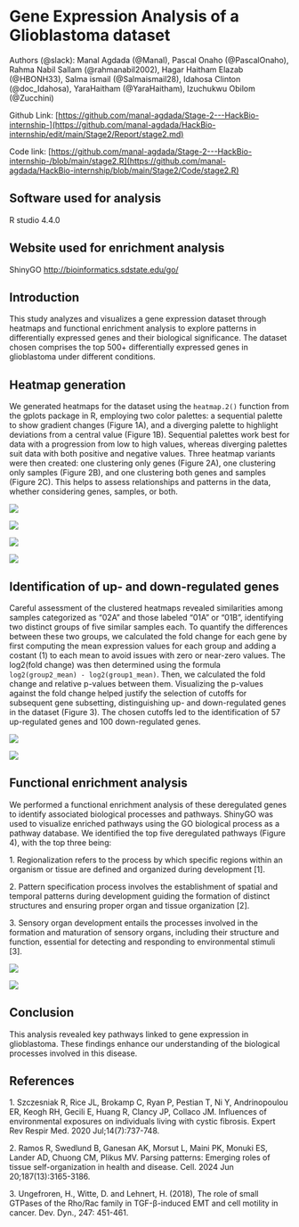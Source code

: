 # Gene Expression Analysis of a Glioblastoma dataset 

Authors (@slack): Manal Agdada (@Manal), Pascal Onaho (@PascalOnaho), Rahma Nabil Sallam (@rahmanabil2002), Hagar Haitham Elazab (@HBONH33), Salma ismail (@Salmaismail28), Idahosa Clinton (@doc_Idahosa), YaraHaitham (@YaraHaitham), Izuchukwu Obilom (@Zucchini)

Github Link: [https://github.com/manal-agdada/Stage-2---HackBio-internship-](https://github.com/manal-agdada/HackBio-internship/edit/main/Stage2/Report/stage2.md)

Code link: [https://github.com/manal-agdada/Stage-2---HackBio-internship-/blob/main/stage2.R](https://github.com/manal-agdada/HackBio-internship/blob/main/Stage2/Code/stage2.R)

## Software used for analysis

R studio 4.4.0

## Website used for enrichment analysis

ShinyGO http://bioinformatics.sdstate.edu/go/


## Introduction

This study analyzes and visualizes a gene expression dataset through heatmaps and functional enrichment analysis to explore patterns in differentially expressed genes and their biological significance. The dataset chosen comprises the top 500+ differentially expressed genes in glioblastoma under different conditions.

## Heatmap generation

We generated heatmaps for the dataset using the `heatmap.2()` function from the gplots package in R, employing two color palettes: a sequential palette to show gradient changes (Figure 1A), and a diverging palette to highlight deviations from a central value (Figure 1B). Sequential palettes work best for data with a progression from low to high values, whereas diverging palettes suit data with both positive and negative values. Three heatmap variants were then created: one clustering only genes (Figure 2A), one clustering only samples (Figure 2B), and one clustering both genes and samples (Figure 2C). This helps to assess relationships and patterns in the data, whether considering genes, samples, or both.

![](https://lh7-rt.googleusercontent.com/docsz/AD_4nXfVT2SGfXarjeq8pGCWX2JWuVxCgsn71fG4iWUug-hKwyPZdQNtcjtNyJfRcfyqvuYmuz3YV1MN8q_ADHEkuoRSi4jn8QIGdpNvuBClXkoNu4IT1HQDE6ghJA4tzcTC0XusrvTHaby85f15PU2eN79Otrkd?key=zicOZvtXSkbx22_fpayXbg)

![](https://lh7-rt.googleusercontent.com/docsz/AD_4nXdqpg4rn-es493VonB-x7VyrKFHyWEjbe-atT3GRJ_djsFuiFRaCZ296DKEzIphAP_2LVpIWFBbxVZrDbimgFaNoPQGg_7PpRLgBdlJlL0v5dtCsGtknSZPdcfpN-RNeCUZoWQw3RR8icIjQay1HPE_8_rB?key=zicOZvtXSkbx22_fpayXbg)

![](https://lh7-rt.googleusercontent.com/docsz/AD_4nXficvm8Y_QzTA1Dh4Ke82dP6wmtPVdh_WLjdWmkfeGLnxYMg7ZC3CdNFKc2BAejs858V6f6xzHe9kD0o4ft51KYF943SwbIRaniGlTcpe8G6XLukInroGckG80dB0JH-1Nyc7j_3as46gVKb_sj3JW2gj5j?key=zicOZvtXSkbx22_fpayXbg)

![](https://lh7-rt.googleusercontent.com/docsz/AD_4nXeQ2rH88MJz63hxmrLrqqnOiwwZZ-4Jt66xnwoTMwRKJyQQAZ400LjE8T_ZTTVpak5SBEH6Sfisu6J6xEeyO_jnb5NQhAUscI7CC_VrTeJFWw7UXWJqqSingIJQ1FU6YNFpuwRlaLnD0EQBgvNKMqaXRpo?key=zicOZvtXSkbx22_fpayXbg)

## Identification of up- and down-regulated genes

Careful assessment of the clustered heatmaps revealed similarities among samples categorized as “02A” and those labeled “01A” or “01B”, identifying two distinct groups of five similar samples each. To quantify the differences between these two groups, we calculated the fold change for each gene by first computing the mean expression values for each group and adding a costant (1) to each mean to avoid issues with zero or near-zero values. The log2(fold change) was then determined using the formula `log2(group2_mean) - log2(group1_mean)`.
Then, we calculated the fold change and relative p-values between them. Visualizing the p-values against the fold change helped justify the selection of cutoffs for subsequent gene subsetting, distinguishing up- and down-regulated genes in the dataset (Figure 3). The chosen cutoffs led to the identification of 57 up-regulated genes and 100 down-regulated genes.

![](https://lh7-rt.googleusercontent.com/docsz/AD_4nXeMBUmRHen7DNhRQgGtpvTjT5eQSaqWA1dLscp99p6odWZPBUrBqnZdOzbBbtWk95FXo5K5OjCG7YbCao0c46NLh_iLGdO6sgrUurOH0YkDIT7_snzIqaaaeNAxN92sT_dDd0zANwVc1gj7CVqshshwraY5?key=zicOZvtXSkbx22_fpayXbg)

![](https://lh7-rt.googleusercontent.com/docsz/AD_4nXc_UQ1CfDR5sI9QU_KxuIjoAwwVIirRFAju6ZZdz5oOTwqHyZX-zDjQyNWpxr--5-oRMfAfQMXWA9s3CcSkaHl7-elWRuBJ9eSMgqCQTgHPasCfasDrMIeRflkNQhdD6R1TRSaaMLcIHeLB3yQMOKRR4Jc3?key=zicOZvtXSkbx22_fpayXbg)

## Functional enrichment analysis

We performed a functional enrichment analysis of these deregulated genes to identify associated biological processes and pathways. ShinyGO was used to visualize enriched pathways using the GO biological process as a pathway database. We identified the top five deregulated pathways (Figure 4), with the top three being:

1\.  Regionalization refers to the process by which specific regions within an organism or tissue are defined and organized during development \[1].

2\.  Pattern specification process involves the establishment of spatial and temporal patterns during development guiding the formation of distinct structures and ensuring proper organ and tissue organization \[2].

3\.  Sensory organ development entails the processes involved in the formation and maturation of sensory organs, including their structure and function, essential for detecting and responding to environmental stimuli \[3].

![](https://lh7-rt.googleusercontent.com/docsz/AD_4nXcGg9aQaXSFCCHMVxC4mdKFqJeTdBq4dLZr-_4rz4c7CBEdBRHLRrvWSVPLPpxyBS__EXFgo5zdwnY0_IB88FLfpkL0Dh_6S7gYdZpKk8Apvjz1lKW-N0s2L-Q4wB01KVq_mEp8_qMdhyYhBCJ1AogqM7f6?key=zicOZvtXSkbx22_fpayXbg)

![](https://lh7-rt.googleusercontent.com/docsz/AD_4nXeNHts-O6VeVzKF2Taveiiv5YsQrVoa14M0aU-eo14k8aKCrAyS4X4NGfKSupln10kTuHtxT_3sZfiTmFzXGHI1bIDV8JpZsEKNCiYSQ6QrbrQniILZVeUlnJGyWRcs-pgtKR_yUIvr-T-tJFM57gn4DV5e?key=zicOZvtXSkbx22_fpayXbg)

## Conclusion

This analysis revealed key pathways linked to gene expression in glioblastoma. These findings enhance our understanding of the biological processes involved in this disease.

## References 

1\. Szczesniak R, Rice JL, Brokamp C, Ryan P, Pestian T, Ni Y, Andrinopoulou ER, Keogh RH, Gecili E, Huang R, Clancy JP, Collaco JM. Influences of environmental exposures on individuals living with cystic fibrosis. Expert Rev Respir Med. 2020 Jul;14(7):737-748.

2\. Ramos R, Swedlund B, Ganesan AK, Morsut L, Maini PK, Monuki ES, Lander AD, Chuong CM, Plikus MV. Parsing patterns: Emerging roles of tissue self-organization in health and disease. Cell. 2024 Jun 20;187(13):3165-3186.

3\. Ungefroren, H., Witte, D. and Lehnert, H. (2018), The role of small GTPases of the Rho/Rac family in TGF-β-induced EMT and cell motility in cancer. Dev. Dyn., 247: 451-461.


